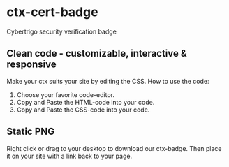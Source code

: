 # ctx-cert-badge
Cybertrigo security verification badge


## Clean code - customizable, interactive & responsive

Make your ctx suits your site by editing the CSS. How to use the code:

1. Choose your favorite code-editor.
2. Copy and Paste the HTML-code into your code.
3. Copy and Paste the CSS-code into your code.

## Static PNG
Right click or drag to your desktop to download our ctx-badge. 
Then place it on your site with a link back to your page.
